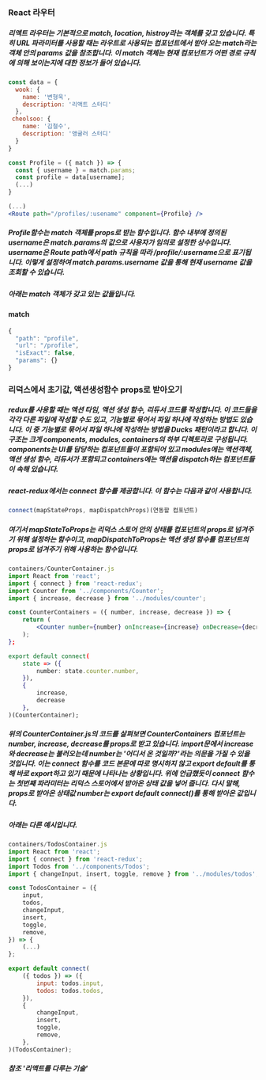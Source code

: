 ### React 라우터

##### 리액트 라우터는 기본적으로 match, location, histroy라는 객체를 갖고 있습니다. 특히 URL 파라미터를 사용할 때는 라우트로 사용되는 컴포넌트에서 받아 오는 match라는 객체 안의 params 값을 참조합니다. 이 match 객체는 현재 컴포넌트가 어떤 경로 규칙에 의해 보이는지에 대한 정보가 들어 있습니다.

```jsx
const data = {
  wook: {
    name: '변형욱',
    description: '리액트 스터디'
  },
 cheolsoo: {
    name: '김철수',
    description: '앵귤러 스터디'
  }
}
```
```jsx
const Profile = ({ match }) => {
  const { username } = match.params;
  const profile = data[username];
  (...)
}
```
```jsx
(...)
<Route path="/profiles/:usename" component={Profile} />
```
##### Profile함수는 match 객체를 props로 받는 함수입니다. 함수 내부에 정의된 username은 match.params의 값으로 사용자가 임의로 설정한 상수입니다. username은 Route path에서 path 규칙을 따라 /profile/:username으로 표기됩니다. 이렇게 설정하여 match.params.username 값을 통해 현재 username 값을 조회할 수 있습니다.
##### 아래는 match 객체가 갖고 있는 값들입니다.
#### match
```jsx
{
  "path": "profile",
  "url": "/profile",
  "isExact": false,
  "params": {}
}
```

### 리덕스에서 초기값, 액션생성함수 props로 받아오기
##### redux를 사용할 때는 액션 타임, 액션 생성 함수, 리듀서 코드를 작성합니다. 이 코드들을 각각 다른 파일에 작성할 수도 있고, 기능별로 묶어서 파일 하나에 작성하는 방법도 있습니다. 이 중 기능별로 묶어서 파일 하나에 작성하는 방법을 Ducks 패턴이라고 합니다. 이 구조는 크게 components, modules, containers의 하부 디렉토리로 구성됩니다. components는 UI를 담당하는 컴포넌트들이 포함되어 있고 modules에는 액션객체, 액션 생성 함수, 리듀서가 포함되고 containers에는 액션을 dispatch하는 컴포넌트들이 속해 있습니다.
##### react-redux에서는 connect 함수를 제공합니다. 이 함수는 다음과 같이 사용합니다.
```jsx
connect(mapStateProps, mapDispatchProps)(연동할 컴포넌트)
```
##### 여기서 mapStateToProps는 리덕스 스토어 안의 상태를 컴포넌트의 props로 넘겨주기 위해 설정하는 함수이고, mapDispatchToProps는 액션 생성 함수를 컴포넌트의 props로 넘겨주기 위해 사용하는 함수입니다.
```jsx
containers/CounterContainer.js
import React from 'react';
import { connect } from 'react-redux';
import Counter from '../components/Counter';
import { increase, decrease } from '../modules/counter';

const CounterContainers = ({ number, increase, decrease }) => {
    return (
        <Counter number={number} onIncrease={increase} onDecrease={decrease)/>
    );
};

export default connect(
    state => ({
        number: state.counter.number,
    }),
    {
        increase,
        decrease
    },
)(CounterContainer);
```
##### 위의 CounterContainer.js의 코드를 살펴보면 CounterContainers 컴포넌트는 number, increase, decrease를 props로 받고 있습니다. import문에서 increase와 decrease는 불러오는데 number는 '어디서 온 것일까?'라는 의문을 가질 수 있을 것입니다. 이는 connect 함수를 코드 본문에 따로 명시하지 않고 export default를 통해 바로 export하고 있기 때문에 나타나는 상황입니다. 위에 언급했듯이 connect 함수는 첫번째 파라미터는 리덕스 스토어에서 받아온 상태 값을 넣어 줍니다. 다시 말해, props로 받아온 상태값 number는 export default connect()를 통해 받아온 값입니다.
##### 아래는 다른 예시입니다.

```jsx
containers/TodosContainer.js
import React from 'react';
import { connect } from 'react-redux';
import Todos from '../components/Todos';
import { changeInput, insert, toggle, remove } from '../modules/todos';

const TodosContainer = ({
    input,
    todos,
    changeInput,
    insert,
    toggle,
    remove,
}) => {
    (...)
};

export default connect(
    ({ todos }) => ({
        input: todos.input,
        todos: todos.todos,
    }),
    {
        changeInput,
        insert,
        toggle,
        remove,
    },
)(TodosContainer);
```
##### 참조 '리액트를 다루는 기술'
